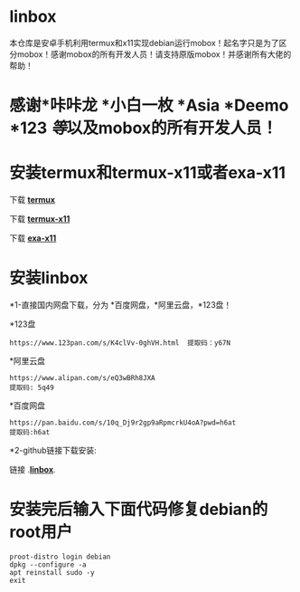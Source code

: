 # linbox
本仓库是安卓手机利用termux和x11实现debian运行mobox！起名字只是为了区分mobox！感谢mobox的所有开发人员！请支持原版mobox！并感谢所有大佬的帮助！
# 感谢*咔咔龙 *小白一枚 *Asia *Deemo *123 *等*以及mobox的所有开发人员！

# 安装termux和termux-x11或者exa-x11
下载 [**termux**](https://github.com/afeimod/Debian-proot/releases/download/termux/Termux_0.118.0+843d88c.apk) 

下载 [**termux-x11**](https://github.com/afeimod/Debian-proot/releases/download/termux/Termux_X11_1.03.00.apk) 

下载 [**exa-x11**](https://github.com/afeimod/Debian-proot/releases/download/termux/Exa_x11_v0.012.apk) 

# 安装linbox

*1-直接国内网盘下载，分为 *百度网盘，*阿里云盘，*123盘！

*123盘

    https://www.123pan.com/s/K4clVv-0ghVH.html  提取码：y67N
    
*阿里云盘

    https://www.alipan.com/s/eQ3wBRh8JXA
    提取码: 5q49

*百度网盘

    https://pan.baidu.com/s/10q_Dj9r2gp9aRpmcrkU4oA?pwd=h6at 
    提取码:h6at


*2-github链接下载安装:

链接 .[**linbox**](https://github.com/afeimod/linbox/releases/tag/linbox0.8). 

# 安装完后输入下面代码修复debian的root用户

    proot-distro login debian
    dpkg --configure -a
    apt reinstall sudo -y
    exit


